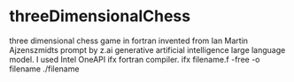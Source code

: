 # threeDimensionalChess
three dimensional chess game in fortran invented from Ian Martin Ajzenszmidts prompt by z.ai generative artificial intelligence large language model.
I used  Intel OneAPI ifx fortran compiler. ifx filename.f -free -o filename 
./filename
